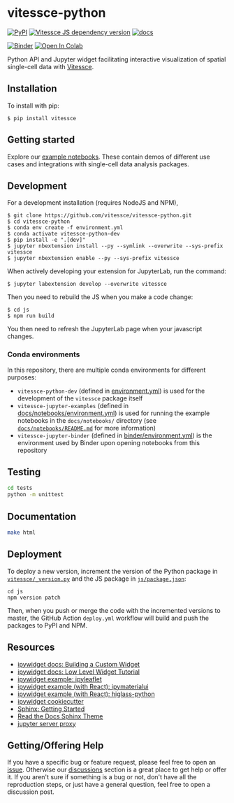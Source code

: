 # vitessce-python

[![PyPI](https://img.shields.io/pypi/v/vitessce)](https://pypi.org/project/vitessce)
[![Vitessce JS dependency version](https://img.shields.io/badge/dynamic/json.svg?url=https%3A%2F%2Fraw.githubusercontent.com%2Fvitessce%2Fvitessce-python%2Fmaster%2Fjs%2Fpackage.json&label=vitessce&query=$.dependencies.vitessce&colorB=blue)](https://github.com/vitessce/vitessce/blob/master/CHANGELOG.md)
[![docs](https://img.shields.io/badge/docs-📖-57B4E9.svg)](https://vitessce.github.io/vitessce-python/)

[![Binder](https://mybinder.org/badge_logo.svg)](https://mybinder.org/v2/gh/vitessce/vitessce-python/master?filepath=docs/notebooks/widget_pbmc.ipynb)
[![Open In Colab](https://colab.research.google.com/assets/colab-badge.svg)](https://colab.research.google.com/github/vitessce/vitessce-python/blob/master/docs/notebooks/widget_on_colab.ipynb)


Python API and Jupyter widget facilitating interactive visualization of spatial single-cell data with [Vitessce](https://github.com/vitessce/vitessce).


## Installation

To install with pip:

    $ pip install vitessce

## Getting started

Explore our [example notebooks](./docs/notebooks/).
These contain demos of different use cases and integrations with single-cell data analysis packages.


## Development

For a development installation (requires NodeJS and NPM),

    $ git clone https://github.com/vitessce/vitessce-python.git
    $ cd vitessce-python
    $ conda env create -f environment.yml
    $ conda activate vitessce-python-dev
    $ pip install -e ".[dev]"
    $ jupyter nbextension install --py --symlink --overwrite --sys-prefix vitessce
    $ jupyter nbextension enable --py --sys-prefix vitessce

When actively developing your extension for JupyterLab, run the command:

    $ jupyter labextension develop --overwrite vitessce

Then you need to rebuild the JS when you make a code change:

    $ cd js
    $ npm run build

You then need to refresh the JupyterLab page when your javascript changes.

### Conda environments

In this repository, there are multiple conda environments for different purposes:

- `vitessce-python-dev` (defined in [environment.yml](./environment.yml)) is used for the development of the `vitessce` package itself
- `vitessce-jupyter-examples` (defined in [docs/notebooks/environment.yml](./docs/notebooks/environment.yml)) is used for running the example notebooks in the `docs/notebooks/` directory (see [`docs/notebooks/README.md`](./docs/notebooks#readme) for more information)
- `vitessce-jupyter-binder` (defined in [binder/environment.yml](./binder/environment.yml)) is the environment used by Binder upon opening notebooks from this repository

## Testing

```sh
cd tests
python -m unittest
```


## Documentation

```sh
make html
```


## Deployment

To deploy a new version, increment the version of the Python package in [`vitessce/_version.py`](./vitessce/_version.py) and the JS package in [`js/package.json`](./js/package.json):

```
cd js
npm version patch
```

Then, when you push or merge the code with the incremented versions to master, the GitHub Action `deploy.yml` workflow will build and push the packages to PyPI and NPM.


## Resources

- [ipywidget docs: Building a Custom Widget](https://ipywidgets.readthedocs.io/en/stable/examples/Widget%20Custom.html)
- [ipywidget docs: Low Level Widget Tutorial](https://ipywidgets.readthedocs.io/en/latest/examples/Widget%20Low%20Level.html)
- [ipywidget example: ipyleaflet](https://github.com/jupyter-widgets/ipyleaflet)
- [ipywidget example (with React): ipymaterialui](https://github.com/maartenbreddels/ipymaterialui)
- [ipywidget example (with React): higlass-python](https://github.com/higlass/higlass-python)
- [ipywidget cookiecutter](https://github.com/jupyter-widgets/widget-cookiecutter)
- [Sphinx: Getting Started](https://www.sphinx-doc.org/en/master/usage/quickstart.html)
- [Read the Docs Sphinx Theme](https://github.com/readthedocs/sphinx_rtd_theme)
- [jupyter server proxy](https://jupyter-server-proxy.readthedocs.io/en/latest/arbitrary-ports-hosts.html)

## Getting/Offering Help

If you have a specific bug or feature request, please feel free to open an [issue](https://github.com/vitessce/vitessce-python/issues/new).  Otherwise our [discussions](https://github.com/vitessce/vitessce-python/discussions) section is a great place to get help or offer it.  If you aren't sure if something is a bug or not, don't have all the reproduction steps, or just have a general question, feel free to open a discussion post.
